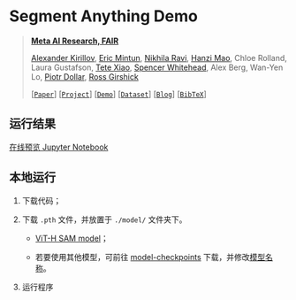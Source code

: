# Segment Anything Demo

> **[Meta AI Research, FAIR](https://ai.facebook.com/research/)**
>
> [Alexander Kirillov](https://alexander-kirillov.github.io/), [Eric Mintun](https://ericmintun.github.io/), [Nikhila Ravi](https://nikhilaravi.com/), [Hanzi Mao](https://hanzimao.me/), Chloe Rolland, Laura Gustafson, [Tete Xiao](https://tetexiao.com/), [Spencer Whitehead](https://www.spencerwhitehead.com/), Alex Berg, Wan-Yen Lo, [Piotr Dollar](https://pdollar.github.io/), [Ross Girshick](https://www.rossgirshick.info/)
>
> [[`Paper`](https://ai.facebook.com/research/publications/segment-anything/)] [[`Project`](https://segment-anything.com/)] [[`Demo`](https://segment-anything.com/demo)] [[`Dataset`](https://segment-anything.com/dataset/index.html)] [[`Blog`](https://ai.facebook.com/blog/segment-anything-foundation-model-image-segmentation/)] [[`BibTeX`](https://github.com/facebookresearch/segment-anything#citing-segment-anything)]

## 运行结果

<a href="https://github.com/laorange/segment-anything-demo/blob/master/main.ipynb">在线预览 Jupyter Notebook</a>
  
## 本地运行

1. 下载代码；

2. 下载 `.pth` 文件，并放置于 `./model/` 文件夹下。

   - [ViT-H SAM model](https://dl.fbaipublicfiles.com/segment_anything/sam_vit_h_4b8939.pth)；

   - 若要使用其他模型，可前往 [model-checkpoints](https://github.com/facebookresearch/segment-anything#model-checkpoints) 下载，并修改[模型名称](https://github.com/laorange/segment-anything-demo/blob/f22d2e37badbafbde8d885371f6bf360f3eeea73/main.py#L40-L41)。

3. 运行程序



